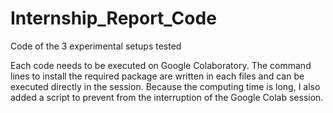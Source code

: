 # Internship_Report_Code
Code of the 3 experimental setups tested

Each code needs to be executed on Google Colaboratory. 
The command lines to install the required package are written in each files and can be executed directly in the session. 
Because the computing time is long, I also added a script to prevent from the interruption of the Google Colab session.

